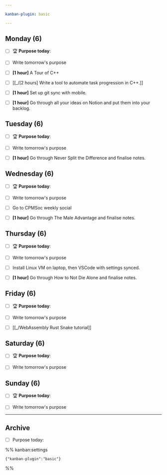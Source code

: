 ```yaml
---

kanban-plugin: basic

---
```


## Monday (6)

- [ ] 🏆 **Purpose today**:
- [ ] Write tomorrow's purpose
- [ ] **[1 hour]** A Tour of C++
- [ ] [[_/[2 hours]  Write a tool to automate task progression in C++.]]
- [ ] **[1 hour]** Set up git sync with mobile.
- [ ] **[1 hour]** Go through all your ideas on Notion and put them into your backlog.


## Tuesday (6)

- [ ] 🏆 **Purpose today**:
- [ ] Write tomorrow's purpose
- [ ] **[1 hour]** Go through Never Split the Difference and finalise notes.


## Wednesday (6)

- [ ] 🏆 **Purpose today**:
- [ ] Write tomorrow's purpose
- [ ] Go to CPMSoc weekly social
- [ ] **[1 hour]** Go through The Male Advantage and finalise notes.


## Thursday (6)

- [ ] 🏆 **Purpose today**:
- [ ] Write tomorrow's purpose
- [ ] Install Linux VM on laptop, then VSCode with settings synced.
- [ ] **[1 hour]** Go through How to Not Die Alone and finalise notes.


## Friday (6)

- [ ] 🏆 **Purpose today**:
- [ ] Write tomorrow's purpose
- [ ] [[_/WebAssembly Rust Snake tutorial]]


## Saturday (6)

- [ ] 🏆 **Purpose today**:
- [ ] Write tomorrow's purpose


## Sunday (6)

- [ ] 🏆 **Purpose today**:
- [ ] Write tomorrow's purpose


***

## Archive

- [ ] Purpose today:

%% kanban:settings
```
{"kanban-plugin":"basic"}
```
%%